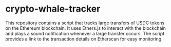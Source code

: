 # crypto-whale-tracker
This repository contains a script that tracks large transfers of USDC tokens on the Ethereum blockchain. It uses Ethers.js to interact with the blockchain and plays a sound notification whenever a large transfer occurs. The script provides a link to the transaction details on Etherscan for easy monitoring.
